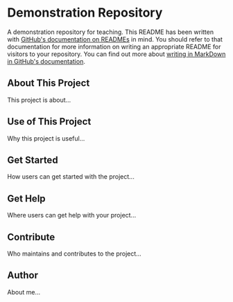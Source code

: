 # Demonstration Repository

A demonstration repository for teaching.
This README has been written with [GitHub's documentation on READMEs](https://docs.github.com/en/repositories/managing-your-repositorys-settings-and-features/customizing-your-repository/about-readmes) in mind.
You should refer to that documentation for more information on writing an appropriate README for visitors to your repository.
You can find out more about [writing in MarkDown in GitHub's documentation](https://docs.github.com/en/get-started/writing-on-github/getting-started-with-writing-and-formatting-on-github/basic-writing-and-formatting-syntax).


## About This Project

This project is about...


## Use of This Project

Why this project is useful...


## Get Started

How users can get started with the project...


## Get Help

Where users can get help with your project...


## Contribute

Who maintains and contributes to the project...


## Author

About me...

